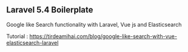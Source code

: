 ## Laravel 5.4 Boilerplate

Google like Search functionality with Laravel, Vue js and Elasticsearch

Tutorial : https://tirdeamihai.com/blog/google-like-search-with-vue-elasticsearch-laravel
